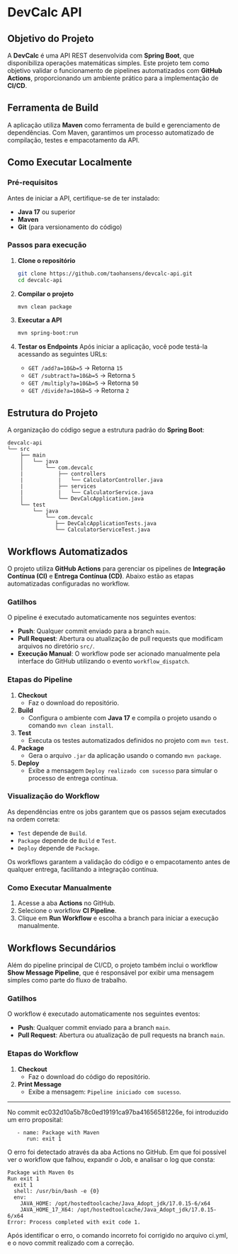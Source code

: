 # DevCalc API

## Objetivo do Projeto
A **DevCalc** é uma API REST desenvolvida com **Spring Boot**, que disponibiliza operações matemáticas simples. Este projeto tem como objetivo validar o funcionamento de pipelines automatizados com **GitHub Actions**, proporcionando um ambiente prático para a implementação de **CI/CD**.

## Ferramenta de Build
A aplicação utiliza **Maven** como ferramenta de build e gerenciamento de dependências. Com Maven, garantimos um processo automatizado de compilação, testes e empacotamento da API.

## Como Executar Localmente

### Pré-requisitos
Antes de iniciar a API, certifique-se de ter instalado:
- **Java 17** ou superior
- **Maven**
- **Git** (para versionamento do código)

### Passos para execução
1. **Clone o repositório**
   ```bash
   git clone https://github.com/taohansens/devcalc-api.git
   cd devcalc-api
   ```

2. **Compilar o projeto**
   ```bash
   mvn clean package
   ```

3. **Executar a API**
   ```bash
   mvn spring-boot:run
   ```

4. **Testar os Endpoints**
   Após iniciar a aplicação, você pode testá-la acessando as seguintes URLs:
    - `GET /add?a=10&b=5` → Retorna `15`
    - `GET /subtract?a=10&b=5` → Retorna `5`
    - `GET /multiply?a=10&b=5` → Retorna `50`
    - `GET /divide?a=10&b=5` → Retorna `2`

## Estrutura do Projeto
A organização do código segue a estrutura padrão do **Spring Boot**:
```
devcalc-api
└── src
    ├── main
    │   └── java
    │       └── com.devcalc
    |           ├── controllers
    |           |   └── CalculatorController.java
    |           ├── services
    |           |   └── CalculatorService.java
    │           └── DevCalcApplication.java
    └── test
        └── java
            └── com.devcalc
               ├── DevCalcApplicationTests.java
               └── CalculatorServiceTest.java
```

## Workflows Automatizados

O projeto utiliza **GitHub Actions** para gerenciar os pipelines de **Integração Contínua (CI)** e **Entrega Contínua (CD)**. Abaixo estão as etapas automatizadas configuradas no workflow.

### Gatilhos
O pipeline é executado automaticamente nos seguintes eventos:
- **Push**: Qualquer commit enviado para a branch `main`.
- **Pull Request**: Abertura ou atualização de pull requests que modificam arquivos no diretório `src/`.
- **Execução Manual**: O workflow pode ser acionado manualmente pela interface do GitHub utilizando o evento `workflow_dispatch`.

### Etapas do Pipeline
1. **Checkout**
   - Faz o download do repositório.
2. **Build**
   - Configura o ambiente com **Java 17** e compila o projeto usando o comando `mvn clean install`.
3. **Test**
   - Executa os testes automatizados definidos no projeto com `mvn test`.
4. **Package**
   - Gera o arquivo `.jar` da aplicação usando o comando `mvn package`.
5. **Deploy**
   - Exibe a mensagem `Deploy realizado com sucesso` para simular o processo de entrega contínua.

### Visualização do Workflow
As dependências entre os jobs garantem que os passos sejam executados na ordem correta:
- `Test` depende de `Build`.
- `Package` depende de `Build` e `Test`.
- `Deploy` depende de `Package`.

Os workflows garantem a validação do código e o empacotamento antes de qualquer entrega, facilitando a integração contínua.

### Como Executar Manualmente
1. Acesse a aba **Actions** no GitHub.
2. Selecione o workflow **CI Pipeline**.
3. Clique em **Run Workflow** e escolha a branch para iniciar a execução manualmente.

## Workflows Secundários

Além do pipeline principal de CI/CD, o projeto também inclui o workflow **Show Message Pipeline**, que é responsável por exibir uma mensagem simples como parte do fluxo de trabalho.

### Gatilhos
O workflow é executado automaticamente nos seguintes eventos:
- **Push**: Qualquer commit enviado para a branch `main`.
- **Pull Request**: Abertura ou atualização de pull requests na branch `main`.

### Etapas do Workflow
1. **Checkout**
   - Faz o download do código do repositório.
2. **Print Message**
   - Exibe a mensagem: `Pipeline iniciado com sucesso`.


--------

No commit ec032d10a5b78c0ed19191ca97ba41656581226e, foi introduzido um erro proposital:
```
   - name: Package with Maven
      run: exit 1
```

O erro foi detectado através da aba Actions no GitHub. Em que foi possível ver o workflow que falhou, expandir o Job, e analisar o log que consta:
```
Package with Maven 0s
Run exit 1
  exit 1
  shell: /usr/bin/bash -e {0}
  env:
    JAVA_HOME: /opt/hostedtoolcache/Java_Adopt_jdk/17.0.15-6/x64
    JAVA_HOME_17_X64: /opt/hostedtoolcache/Java_Adopt_jdk/17.0.15-6/x64
Error: Process completed with exit code 1.
```
Após identificar o erro, o comando incorreto foi corrigido no arquivo ci.yml, e o novo commit realizado com a correção.